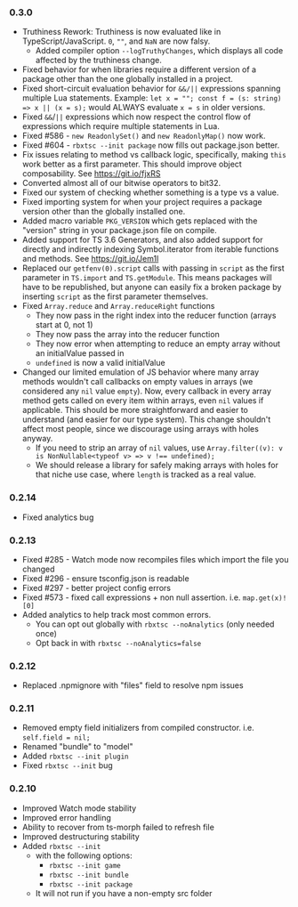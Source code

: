### **0.3.0**
- Truthiness Rework: Truthiness is now evaluated like in TypeScript/JavaScript. `0`, `""`, and `NaN` are now falsy.
	- Added compiler option `--logTruthyChanges`, which displays all code affected by the truthiness change.
- Fixed behavior for when libraries require a different version of a package other than the one globally installed in a project.
- Fixed short-circuit evaluation behavior for `&&/||` expressions spanning multiple Lua statements.
	Example: `let x = ""; const f = (s: string) => x || (x = s);` would ALWAYS evaluate `x = s` in older versions.
- Fixed `&&`/`||` expressions which now respect the control flow of expressions which require multiple statements in Lua.
- Fixed #586 - `new ReadonlySet()` and `new ReadonlyMap()` now work.
- Fixed #604 - `rbxtsc --init package` now fills out package.json better.
- Fix issues relating to method vs callback logic, specifically, making `this` work better as a first parameter. This should improve object composability. See https://git.io/fjxRS
- Converted almost all of our bitwise operators to bit32.
- Fixed our system of checking whether something is a type vs a value.
- Fixed importing system for when your project requires a package version other than the globally installed one.
- Added macro variable `PKG_VERSION` which gets replaced with the "version" string in your package.json file on compile.
- Added support for TS 3.6 Generators, and also added support for directly and indirectly indexing Symbol.iterator from iterable functions and methods. See https://git.io/Jem1l
- Replaced our `getfenv(0).script` calls with passing in `script` as the first parameter in `TS.import` and `TS.getModule`. This means packages will have to be republished, but anyone can easily fix a broken package by inserting `script` as the first parameter themselves.
- Fixed `Array.reduce` and `Array.reduceRight` functions
    - They now pass in the right index into the reducer function (arrays start at 0, not 1)
	- They now pass the array into the reducer function
	- They now error when attempting to reduce an empty array without an initialValue passed in
	- `undefined` is now a valid initialValue
- Changed our limited emulation of JS behavior where many array methods wouldn't call callbacks on empty values in arrays (we considered any `nil` value `empty`). Now, every callback in every array method gets called on every item within arrays, even `nil` values if applicable. This should be more straightforward and easier to understand (and easier for our type system). This change shouldn't affect most people, since we discourage using arrays with holes anyway.
	- If you need to strip an array of `nil` values, use `Array.filter((v): v is NonNullable<typeof v> => v !== undefined);`
    - We should release a library for safely making arrays with holes for that niche use case, where `length` is tracked as a real value.

### **0.2.14**
- Fixed analytics bug

### **0.2.13**
- Fixed #285 - Watch mode now recompiles files which import the file you changed
- Fixed #296 - ensure tsconfig.json is readable
- Fixed #297 - better project config errors
- Fixed #573 - fixed call expressions + non null assertion. i.e. `map.get(x)![0]`
- Added analytics to help track most common errors.
	- You can opt out globally with `rbxtsc --noAnalytics` (only needed once)
	- Opt back in with `rbxtsc --noAnalytics=false`

### **0.2.12**
- Replaced .npmignore with "files" field to resolve npm issues

### **0.2.11**
- Removed empty field initializers from compiled constructor. i.e. `self.field = nil;`
- Renamed "bundle" to "model"
- Added `rbxtsc --init plugin`
- Fixed `rbxtsc --init` bug

### **0.2.10**
- Improved Watch mode stability
- Improved error handling
- Ability to recover from ts-morph failed to refresh file
- Improved destructuring stability
- Added `rbxtsc --init`
	- with the following options:
		- `rbxtsc --init game`
		- `rbxtsc --init bundle`
		- `rbxtsc --init package`
	- It will not run if you have a non-empty src folder
